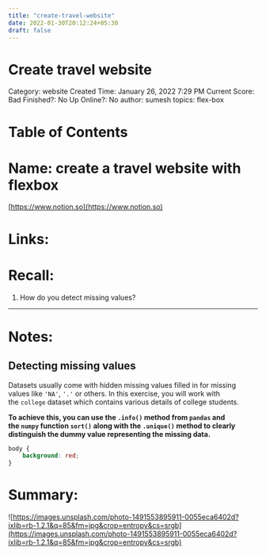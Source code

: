 ```yaml
---
title: "create-travel-website"
date: 2022-01-30T20:12:24+05:30
draft: false
---
```

# Create travel website

Category: website
Created Time: January 26, 2022 7:29 PM
Current Score: Bad
Finished?: No
Up Online?: No
author: sumesh
topics: flex-box

# Table of Contents

# Name: create a travel website with flexbox

[https://www.notion.so](https://www.notion.so)

# Links:

# **Recall:**

1. How do you detect missing values? 

---

# Notes:

## **Detecting missing values**

Datasets usually come with hidden missing values filled in for missing values like `'NA'`, `'.'` or others. In this exercise, you will work with the `college` dataset which contains various details of college students. 

**To achieve this, you can use the `.info()` method from `pandas` and the `numpy` function `sort()` along with the `.unique()` method to clearly distinguish the dummy value representing the missing data.**

```css
body {
	background: red;
}
```

# Summary:

![https://images.unsplash.com/photo-1491553895911-0055eca6402d?ixlib=rb-1.2.1&q=85&fm=jpg&crop=entropy&cs=srgb](https://images.unsplash.com/photo-1491553895911-0055eca6402d?ixlib=rb-1.2.1&q=85&fm=jpg&crop=entropy&cs=srgb)